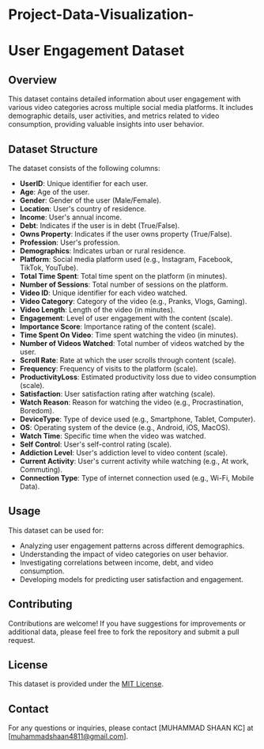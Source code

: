 # Project-Data-Visualization-
# User Engagement Dataset

## Overview

This dataset contains detailed information about user engagement with various video categories across multiple social media platforms. It includes demographic details, user activities, and metrics related to video consumption, providing valuable insights into user behavior.

## Dataset Structure

The dataset consists of the following columns:

- **UserID**: Unique identifier for each user.
- **Age**: Age of the user.
- **Gender**: Gender of the user (Male/Female).
- **Location**: User's country of residence.
- **Income**: User's annual income.
- **Debt**: Indicates if the user is in debt (True/False).
- **Owns Property**: Indicates if the user owns property (True/False).
- **Profession**: User's profession.
- **Demographics**: Indicates urban or rural residence.
- **Platform**: Social media platform used (e.g., Instagram, Facebook, TikTok, YouTube).
- **Total Time Spent**: Total time spent on the platform (in minutes).
- **Number of Sessions**: Total number of sessions on the platform.
- **Video ID**: Unique identifier for each video watched.
- **Video Category**: Category of the video (e.g., Pranks, Vlogs, Gaming).
- **Video Length**: Length of the video (in minutes).
- **Engagement**: Level of user engagement with the content (scale).
- **Importance Score**: Importance rating of the content (scale).
- **Time Spent On Video**: Time spent watching the video (in minutes).
- **Number of Videos Watched**: Total number of videos watched by the user.
- **Scroll Rate**: Rate at which the user scrolls through content (scale).
- **Frequency**: Frequency of visits to the platform (scale).
- **ProductivityLoss**: Estimated productivity loss due to video consumption (scale).
- **Satisfaction**: User satisfaction rating after watching (scale).
- **Watch Reason**: Reason for watching the video (e.g., Procrastination, Boredom).
- **DeviceType**: Type of device used (e.g., Smartphone, Tablet, Computer).
- **OS**: Operating system of the device (e.g., Android, iOS, MacOS).
- **Watch Time**: Specific time when the video was watched.
- **Self Control**: User's self-control rating (scale).
- **Addiction Level**: User's addiction level to video content (scale).
- **Current Activity**: User's current activity while watching (e.g., At work, Commuting).
- **Connection Type**: Type of internet connection used (e.g., Wi-Fi, Mobile Data).

## Usage

This dataset can be used for:

- Analyzing user engagement patterns across different demographics.
- Understanding the impact of video categories on user behavior.
- Investigating correlations between income, debt, and video consumption.
- Developing models for predicting user satisfaction and engagement.

## Contributing

Contributions are welcome! If you have suggestions for improvements or additional data, please feel free to fork the repository and submit a pull request.

## License

This dataset is provided under the [MIT License](LICENSE).

## Contact

For any questions or inquiries, please contact [MUHAMMAD SHAAN KC] at [muhammadshaan4811@gmail.com].
